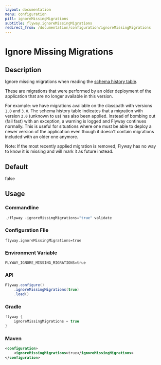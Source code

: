 ```yaml
---
layout: documentation
menu: configuration
pill: ignoreMissingMigrations
subtitle: flyway.ignoreMissingMigrations
redirect_from: /documentation/configuration/ignoreMissingMigrations
---
```


# Ignore Missing Migrations

## Description
Ignore missing migrations when reading the [schema history table](/documentation/concepts/migrations#schema-history-table). 

These are migrations that were performed by an older deployment of the application that are no longer available in this version. 

For example: we have migrations available on the classpath with versions `1.0` and `3.0`. The schema history table indicates that a migration with version `2.0` (unknown to us) has also been applied. Instead of bombing out (fail fast) with an exception, a warning is logged and Flyway continues normally. This is useful for situations where one must be able to deploy a newer version of the application even though it doesn't contain migrations included with an older one anymore.

Note: If the most recently applied migration is removed, Flyway has no way to know it is missing and will mark it as future instead.

## Default
false

## Usage

### Commandline
```powershell
./flyway -ignoreMissingMigrations="true" validate
```

### Configuration File
```properties
flyway.ignoreMissingMigrations=true
```

### Environment Variable
```properties
FLYWAY_IGNORE_MISSING_MIGRATIONS=true
```

### API
```java
Flyway.configure()
    .ignoreMissingMigrations(true)
    .load()
```

### Gradle
```groovy
flyway {
    ignoreMissingMigrations = true
}
```

### Maven
```xml
<configuration>
    <ignoreMissingMigrations>true</ignoreMissingMigrations>
</configuration>
```